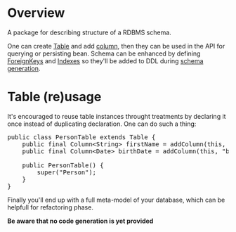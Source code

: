 # Overview
A package for describing structure of a RDBMS schema.

One can create [Table](Table.java) and add [column](Column.java), then they can be used in the API for querying or persisting bean.
Schema can be enhanced by defining [ForeignKeys](ForeignKey.java) and [Indexes](Index.java) so they'll be added to DDL during
 [schema generation](../sql/ddl/DDLSchemaGenerator.java).

# Table (re)usage
It's encouraged to reuse table instances throught treatments by declaring it once instead of duplicating declaration.
One can do such a thing:
<pre>
public class PersonTable extends Table {
	public final Column&lt;String&gt; firstName = addColumn(this, "firstName", String.class);
	public final Column&lt;Date&gt; birthDate = addColumn(this, "birthDate", Date.class);
	
	public PersonTable() {
		super("Person");
	}
}
</pre>

Finally you'll end up with a full meta-model of your database, which can be helpfull for refactoring phase.

**Be aware that no code generation is yet provided**